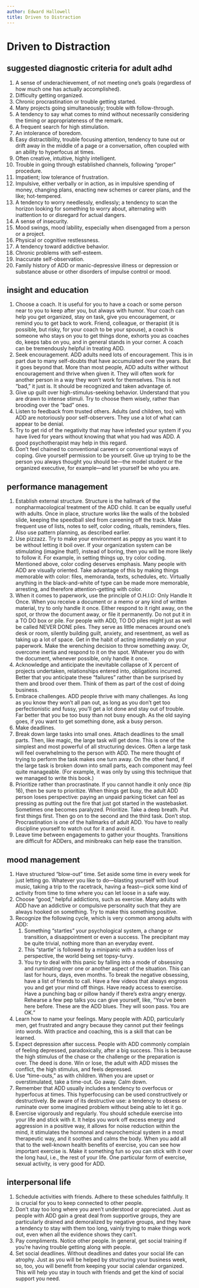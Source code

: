```yaml
---
author: Edward Hallowell
title: Driven to Distraction 
---
```


# Driven to Distraction

## suggested diagnostic criteria for adult adhd

1. A sense of underachievement, of not meeting one’s goals (regardless of how much one has actually accomplished).
2. Difficulty getting organized.
3. Chronic procrastination or trouble getting started.
4. Many projects going simultaneously; trouble with follow-through.
5. A tendency to say what comes to mind without necessarily considering the timing or appropriateness of the remark.
6. A frequent search for high stimulation.
7. An intolerance of boredom.
8. Easy distractibility, trouble focusing attention, tendency to tune out or drift away in the middle of a page or a conversation, often coupled with an ability to hyperfocus at times.
9. Often creative, intuitive, highly intelligent.
10. Trouble in going through established channels, following “proper” procedure.
11. Impatient; low tolerance of frustration.
12. Impulsive, either verbally or in action, as in impulsive spending of money, changing plans, enacting new schemes or career plans, and the like; hot-tempered.
13. A tendency to worry needlessly, endlessly; a tendency to scan the horizon looking for something to worry about, alternating with inattention to or disregard for actual dangers.
14. A sense of insecurity.
15. Mood swings, mood lability, especially when disengaged from a person or a project.
16. Physical or cognitive restlessness.
17. A tendency toward addictive behavior.
18. Chronic problems with self-esteem.
19. Inaccurate self-observation.
20. Family history of ADD or manic-depressive illness or depression or substance abuse or other disorders of impulse control or mood.


## insight and education

1. Choose a coach. It is useful for you to have a coach or some person near to you to keep after you, but always with humor. Your coach can help you get organized, stay on task, give you encouragement, or remind you to get back to work. Friend, colleague, or therapist (it is possible, but risky, for your coach to be your spouse), a coach is someone who stays on you to get things done, exhorts you as coaches do, keeps tabs on you, and in general stands in your corner. A coach can be tremendously helpful in treating ADD.
2. Seek encouragement. ADD adults need lots of encouragement. This is in part due to many self-doubts that have accumulated over the years. But it goes beyond that. More than most people, ADD adults wither without encouragement and thrive when given it. They will often work for another person in a way they won’t work for themselves. This is not “bad,” it just is. It should be recognized and taken advantage of.
3. Give up guilt over high-stimulus-seeking behavior. Understand that you are drawn to intense stimuli. Try to choose them wisely, rather than brooding over the “bad” ones.
4. Listen to feedback from trusted others. Adults (and children, too) with ADD are notoriously poor self-observers. They use a lot of what can appear to be denial.
5. Try to get rid of the negativity that may have infested your system if you have lived for years without knowing that what you had was ADD. A good psychotherapist may help in this regard.
6. Don’t feel chained to conventional careers or conventional ways of coping. Give yourself permission to be yourself. Give up trying to be the person you always thought you should be—the model student or the organized executive, for example—and let yourself be who you are.

##  performance management

1. Establish external structure. Structure is the hallmark of the nonpharmacological treatment of the ADD child. It can be equally useful with adults. Once in place, structure works like the walls of the bobsled slide, keeping the speedball sled from careening off the track. Make frequent use of lists, notes to self, color coding, rituals, reminders, files. Also use pattern planning, as described earlier.
2. Use pizzazz. Try to make your environment as peppy as you want it to be without letting it boil over. If your organization system can be stimulating (imagine that!), instead of boring, then you will be more likely to follow it. For example, in setting things up, try color coding. Mentioned above, color coding deserves emphasis. Many people with ADD are visually oriented. Take advantage of this by making things memorable with color: files, memoranda, texts, schedules, etc. Virtually anything in the black-and-white of type can be made more memorable, arresting, and therefore attention-getting with color.
3. When it comes to paperwork, use the principle of O.H.I.O: Only Handle It Once. When you receive a document or a memo or any kind of written material, try to only handle it once. Either respond to it right away, on the spot, or throw the document away, or file it permanently. Do not put it in a TO DO box or pile. For people with ADD, TO DO piles might just as well be called NEVER DONE piles. They serve as little menaces around one’s desk or room, silently building guilt, anxiety, and resentment, as well as taking up a lot of space. Get in the habit of acting immediately on your paperwork. Make the wrenching decision to throw something away. Or, overcome inertia and respond to it on the spot. Whatever you do with the document, whenever possible, only handle it once.
4. Acknowledge and anticipate the inevitable collapse of X percent of projects undertaken, relationships entered into, obligations incurred. Better that you anticipate these “failures” rather than be surprised by them and brood over them. Think of them as part of the cost of doing business.
5. Embrace challenges. ADD people thrive with many challenges. As long as you know they won’t all pan out, as long as you don’t get too perfectionistic and fussy, you’ll get a lot done and stay out of trouble. Far better that you be too busy than not busy enough. As the old saying goes, if you want to get something done, ask a busy person.
6. Make deadlines.
7. Break down large tasks into small ones. Attach deadlines to the small parts. Then, like magic, the large task will get done. This is one of the simplest and most powerful of all structuring devices. Often a large task will feel overwhelming to the person with ADD. The mere thought of trying to perform the task makes one turn away. On the other hand, if the large task is broken down into small parts, each component may feel quite manageable. (For example, it was only by using this technique that we managed to write this book.)
8. Prioritize rather than procrastinate. If you cannot handle it only once (tip 16), then be sure to prioritize. When things get busy, the adult ADD person loses perspective: paying an unpaid parking ticket can feel as pressing as putting out the fire that just got started in the wastebasket. Sometimes one becomes paralyzed. Prioritize. Take a deep breath. Put first things first. Then go on to the second and the third task. Don’t stop. Procrastination is one of the hallmarks of adult ADD. You have to really discipline yourself to watch out for it and avoid it.
9. Leave time between engagements to gather your thoughts. Transitions are difficult for ADDers, and minibreaks can help ease the transition.

## mood management

1. Have structured “blow-out” time. Set aside some time in every week for just letting go. Whatever you like to do—blasting yourself with loud music, taking a trip to the racetrack, having a feast—pick some kind of activity from time to time where you can let loose in a safe way.
2. Choose “good,” helpful addictions, such as exercise. Many adults with ADD have an addictive or compulsive personality such that they are always hooked on something. Try to make this something positive.
3. Recognize the following cycle, which is very common among adults with ADD:
   1. Something “startles” your psychological system, a change or transition, a disappointment or even a success. The precipitant may be quite trivial, nothing more than an everyday event.
   2. This “startle” is followed by a minipanic with a sudden loss of perspective, the world being set topsy-turvy.
   3. You try to deal with this panic by falling into a mode of obsessing and ruminating over one or another aspect of the situation. This can last for hours, days, even months.
   To break the negative obsessing, have a list of friends to call. Have a few videos that always engross you and get your mind off things. Have ready access to exercise. Have a punching bag or pillow handy if there’s extra angry energy. Rehearse a few pep talks you can give yourself, like, “You’ve been here before. These are the ADD blues. They will soon pass. You are OK.”
4. Learn how to name your feelings. Many people with ADD, particularly men, get frustrated and angry because they cannot put their feelings into words. With practice and coaching, this is a skill that can be learned.
5. Expect depression after success. People with ADD commonly complain of feeling depressed, paradoxically, after a big success. This is because the high stimulus of the chase or the challenge or the preparation is over. The deed is done. Win or lose, the adult with ADD misses the conflict, the high stimulus, and feels depressed.
6. Use “time-outs,” as with children. When you are upset or overstimulated, take a time-out. Go away. Calm down.
7. Remember that ADD usually includes a tendency to overfocus or hyperfocus at times. This hyperfocusing can be used constructively or destructively. Be aware of its destructive use: a tendency to obsess or ruminate over some imagined problem without being able to let it go.
8. Exercise vigorously and regularly. You should schedule exercise into your life and stick with it. It helps you work off excess energy and aggression in a positive way, it allows for noise reduction within the mind, it stimulates the hormonal and neurochemical system in a most therapeutic way, and it soothes and calms the body. When you add all that to the well-known health benefits of exercise, you can see how important exercise is. Make it something fun so you can stick with it over the long haul, i.e., the rest of your life. One particular form of exercise, sexual activity, is very good for ADD.

## interpersonal life

1. Schedule activities with friends. Adhere to these schedules faithfully. It is crucial for you to keep connected to other people.
2. Don’t stay too long where you aren’t understood or appreciated. Just as people with ADD gain a great deal from supportive groups, they are particularly drained and demoralized by negative groups, and they have a tendency to stay with them too long, vainly trying to make things work out, even when all the evidence shows they can’t.
3. Pay compliments. Notice other people. In general, get social training if you’re having trouble getting along with people.
4. Set social deadlines. Without deadlines and dates your social life can atrophy. Just as you will be helped by structuring your business week, so, too, you will benefit from keeping your social calendar organized. This will help you stay in touch with friends and get the kind of social support you need.